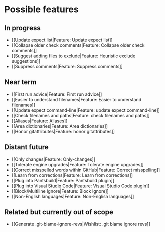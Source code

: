 # Possible features

## In progress

* [[Update expect list|Feature: Update expect list]]
* [[Collapse older check comments|Feature: Collapse older check comments]]
* [[Suggest adding files to exclude|Feature: Heuristic exclude suggestions]]
* [[Suppress comments|Feature: Suppress comments]]

## Near term

* [[First run advice|Feature: First run advice]]
* [[Easier to understand filenames|Feature: Easier to understand filenames]]
* [[Update expect command-line|Feature: update expect command-line]]
* [[Check filenames and paths|Feature: check filenames and paths]]
* [[Aliases|Feature: Aliases]]
* [[Area dictionaries|Feature: Area dictionaries]]
* [[Honor gitattributes|Feature: honor gitattributes]]

## Distant future

* [[Only changes|Feature: Only-changes]]
* [[Tolerate engine upgrades|Feature: Tolerate engine upgrades]]
* [[Correct misspelled words within GitHub|Feature: Correct misspelling]]
* [[Learn from corrections|Feature: Learn from corrections]]
* [[Plug into Pantsbuild|Feature: Pantsbuild plugin]]
* [[Plug into Visual Studio Code|Feature: Visual Studio Code plugin]]
* [[Block/Multiline Ignore|Feature: Block Ignore]]
* [[Non-English languages|Feature: Non-English languages]]

## Related but currently out of scope

* [[Generate .git-blame-ignore-revs|Wishlist: .git blame ignore revs]]
